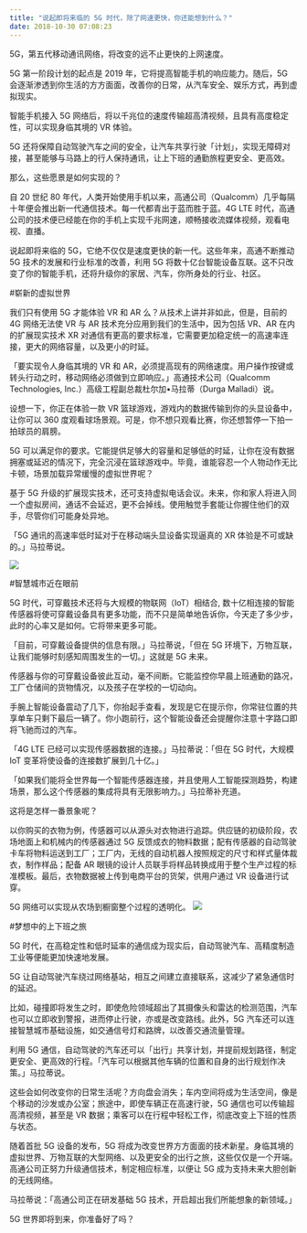 ```yaml
---
title: "说起即将来临的 5G 时代，除了网速更快，你还能想到什么？"
date: 2018-10-30 07:08:23
---
```


5G，第五代移动通讯网络，将改变的远不止更快的上网速度。

5G 第一阶段计划的起点是 2019 年，它将提高智能手机的响应能力。随后，5G 会逐渐渗透到你生活的方方面面，改善你的日常，从汽车安全、娱乐方式，再到虚拟现实。

智能手机接入 5G 网络后，将以千兆位的速度传输超高清视频，且具有高度稳定性，可以实现身临其境的 VR 体验。

5G 还将保障自动驾驶汽车之间的安全，让汽车共享行驶「计划」，实现无障碍对接，甚至能够与马路上的行人保持通讯，让上下班的通勤旅程更安全、更高效。

那么，这些愿景是如何实现的？

自 20 世纪 80 年代，人类开始使用手机以来，高通公司（Qualcomm）几乎每隔十年便会推出新一代通信技术。每一代都青出于蓝而胜于蓝。4G LTE 时代，高通公司的技术便已经能在你的手机上实现千兆网速，顺畅接收流媒体视频，观看电视、直播。

说起即将来临的 5G，它绝不仅仅是速度更快的新一代。这些年来，高通不断推动 5G 技术的发展和行业标准的改善，利用 5G 将数十亿台智能设备互联。这不只改变了你的智能手机，还将升级你的家居、汽车，你所身处的行业、社区。

#崭新的虚拟世界

我们只有使用 5G 才能体验 VR 和 AR 么？从技术上讲并非如此，但是，目前的 4G 网络无法使 VR 与 AR 技术充分应用到我们的生活中，因为包括 VR、AR 在内的扩展现实技术 XR 对通信有更高的要求标准，它需要更加稳定统一的高速率连接，更大的网络容量，以及更小的时延。

「要实现令人身临其境的 VR 和 AR，必须提高现有的网络速度。用户操作按键或转头行动之时，移动网络必须做到立即响应。」高通技术公司（Qualcomm Technologies, Inc.）高级工程副总裁杜尔加•马拉蒂（Durga Malladi）说。

设想一下，你正在体验一款 VR 篮球游戏，游戏内的数据传输到你的头显设备中，让你可以 360 度观看球场景观。可是，你不想只观看比赛，你还想暂停一下拍一拍球员的肩膀。

5G 可以满足你的要求。它能提供足够大的容量和足够低的时延，让你在没有数据拥塞或延迟的情况下，完全沉浸在篮球游戏中。毕竟，谁能容忍一个人物动作无比卡顿，场景加载异常缓慢的虚拟世界呢？

基于 5G 升级的扩展现实技术，还可支持虚拟电话会议。未来，你和家人将进入同一个虚拟房间，通话不会延迟，更不会掉线。使用触觉手套能让你握住他们的双手，尽管你们可能身处异地。

「5G 通讯的高速率低时延对于在移动端头显设备实现逼真的 XR 体验是不可或缺的。」马拉蒂说。

![](http://doc.openluat.com/api/static/editormd/php/../uploads/5_89125.jpg)

#智慧城市近在眼前

5G 时代，可穿戴技术还将与大规模的物联网（IoT）相结合, 数十亿相连接的智能传感器将使可穿戴设备具有更多功能，而不只是简单地告诉你，今天走了多少步，此时的心率又是如何。它将带来更多可能。

「目前，可穿戴设备提供的信息有限。」马拉蒂说，「但在 5G 环境下，万物互联，让我们能够时刻感知周围发生的一切。」这就是 5G 未来。

传感器与你的可穿戴设备彼此互动，毫不间断。它能监控你早晨上班通勤的路况，工厂仓储间的货物情况，以及孩子在学校的一切动向。

手腕上智能设备震动了几下，你抬起手查看，发现是它在提示你，你常驻位置的共享单车只剩下最后一辆了。你小跑前行，这个智能设备还会提醒你注意十字路口即将飞驰而过的汽车。

「4G LTE 已经可以实现传感器数据的连接。」马拉蒂说：「但在 5G 时代，大规模 IoT 变革将使设备的连接数扩展到几十亿。」

「如果我们能将全世界每一个智能传感器连接，并且使用人工智能探测趋势，构建场景，那么这个传感器的集成将具有无限影响力。」马拉蒂补充道。

这将是怎样一番景象呢？

以你购买的衣物为例，传感器可以从源头对衣物进行追踪。供应链的初级阶段，农场地面上和机械内的传感器通过 5G 反馈成衣的物料数据；配有传感器的自动驾驶卡车将物料运送到工厂；工厂内，无线的自动机器人按照规定的尺寸和样式量体裁衣，制作样品；配备 AR 眼镜的设计人员联手将样品转换成用于整个生产过程的标准模板。最后，衣物数据被上传到电商平台的货架，供用户通过 VR 设备进行试穿。

5G 网络可以实现从农场到橱窗整个过程的透明化。
![](http://doc.openluat.com/api/static/editormd/php/../uploads/5_62255.jpg)

#梦想中的上下班之旅

5G 时代，在高稳定性和低时延率的通信成为现实后，自动驾驶汽车、高精度制造工业等便能更加快速地发展。

5G 让自动驾驶汽车绕过网络基站，相互之间建立直接联系，这减少了紧急通信时的延迟。

比如，碰撞即将发生之时，即使危险领域超出了其摄像头和雷达的检测范围，汽车也可以立即收到警报，进而停止行驶，亦或是改变路线。此外，5G 汽车还可以连接智慧城市基础设施，如交通信号灯和路牌，以改善交通流量管理。

利用 5G 通信，自动驾驶的汽车还可以「出行」共享计划，并提前规划路径，制定更安全、更高效的行程。「汽车可以根据其他车辆的位置和自身的出行规划作决策。」马拉蒂说。

这些会如何改变你的日常生活呢？方向盘会消失；车内空间将成为生活空间，像是个移动的沙发或办公室；旅途中，即使车辆正在高速行驶，5G 通信也可以传输超高清视频，甚至是 VR 数据；乘客可以在行程中轻松工作，彻底改变上下班的性质与状态。

随着首批 5G 设备的发布，5G 将成为改变世界方方面面的技术新星。身临其境的虚拟世界、万物互联的大型网络、以及更安全的出行之旅，这些仅仅是一个开端。高通公司正努力升级通信技术，制定相应标准，以便让 5G 成为支持未来大胆创新的无线网络。

马拉蒂说：「高通公司正在研发基础 5G 技术，开启超出我们所能想象的新领域。」

5G 世界即将到来，你准备好了吗？